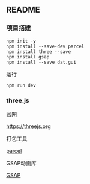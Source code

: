 ## README

### 项目搭建

```shell
npm init -y
npm install --save-dev parcel
npm install three --save
npm install gsap
npm install --save dat.gui
```

运行

```shell
npm run dev
```

### three.js

官网

https://threejs.org

打包工具

[parcel](https://v2.parceljs.cn/)

GSAP动画库

[GSAP](https://greensock.com/)
